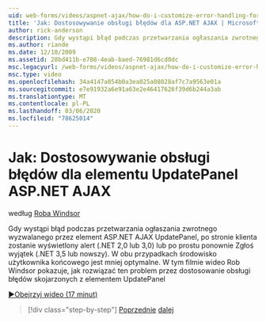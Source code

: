 ```yaml
---
uid: web-forms/videos/aspnet-ajax/how-do-i-customize-error-handling-for-the-aspnet-ajax-updatepanel
title: 'Jak: Dostosowywanie obsługi błędów dla ASP.NET AJAX | Microsoft Docs'
author: rick-anderson
description: Gdy wystąpi błąd podczas przetwarzania ogłaszania zwrotnego wyzwalanego przez ASP.NET AJAX, po stronie klienta zostanie wyświetlony alert (. NE...
ms.author: riande
ms.date: 12/18/2009
ms.assetid: 28bd411b-e708-4eab-baed-76981d6cd0dc
msc.legacyurl: /web-forms/videos/aspnet-ajax/how-do-i-customize-error-handling-for-the-aspnet-ajax-updatepanel
msc.type: video
ms.openlocfilehash: 34a4147a054b0a3ea025a08028af7c7a9563e01a
ms.sourcegitcommit: e7e91932a6e91a63e2e46417626f39d6b244a3ab
ms.translationtype: MT
ms.contentlocale: pl-PL
ms.lasthandoff: 03/06/2020
ms.locfileid: "78625014"
---
```

# <a name="how-do-i-customize-error-handling-for-the-aspnet-ajax-updatepanel"></a>Jak: Dostosowywanie obsługi błędów dla elementu UpdatePanel ASP.NET AJAX

według [Roba Windsor](https://twitter.com/robwindsor)

Gdy wystąpi błąd podczas przetwarzania ogłaszania zwrotnego wyzwalanego przez element ASP.NET AJAX UpdatePanel, po stronie klienta zostanie wyświetlony alert (.NET 2,0 lub 3,0) lub po prostu ponownie Zgłoś wyjątek (.NET 3,5 lub nowszy). W obu przypadkach środowisko użytkownika końcowego jest mniej optymalne. W tym filmie wideo Rob Windsor pokazuje, jak rozwiązać ten problem przez dostosowanie obsługi błędów skojarzonych z elementem UpdatePanel

[&#9654;Obejrzyj wideo (17 minut)](https://channel9.msdn.com/Blogs/ASP-NET-Site-Videos/how-do-i-customize-error-handling-for-the-aspnet-ajax-updatepanel)

> [!div class="step-by-step"]
> [Poprzednie](set-up-your-development-environment-for-aspnet-20.md)
> [dalej](how-do-i-use-aspnet-ajax-client-templates.md)
